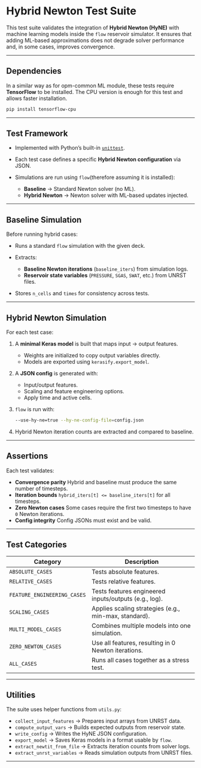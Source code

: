 # Hybrid Newton Test Suite

This test suite validates the integration of **Hybrid Newton (HyNE)** with machine learning models inside the `flow` reservoir simulator.
It ensures that adding ML-based approximations does not degrade solver performance and, in some cases, improves convergence.

---

## Dependencies

In a similar way as for opm-common ML module, these tests require **TensorFlow** to be installed. 
The CPU version is enough for this test and allows faster installation.
```bash
pip install tensorflow-cpu
```

---

## Test Framework

* Implemented with Python’s built-in [`unittest`](https://docs.python.org/3/library/unittest.html).
* Each test case defines a specific **Hybrid Newton configuration** via JSON.
* Simulations are run using `flow`(therefore assuming it is installed):

  * **Baseline** → Standard Newton solver (no ML).
  * **Hybrid Newton** → Newton solver with ML-based updates injected.

---

## Baseline Simulation

Before running hybrid cases:

* Runs a standard `flow` simulation with the given deck.
* Extracts:

  * **Baseline Newton iterations** (`baseline_iters`) from simulation logs.
  * **Reservoir state variables** (`PRESSURE`, `SGAS`, `SWAT`, etc.) from UNRST files.
* Stores `n_cells` and `times` for consistency across tests.

---

## Hybrid Newton Simulation

For each test case:

1. A **minimal Keras model** is built that maps input → output features.

   * Weights are initialized to copy output variables directly.
   * Models are exported using `kerasify.export_model`.
2. A **JSON config** is generated with:

   * Input/output features.
   * Scaling and feature engineering options.
   * Apply time and active cells.
3. `flow` is run with:

   ```bash
   --use-hy-ne=true --hy-ne-config-file=config.json
   ```
4. Hybrid Newton iteration counts are extracted and compared to baseline.

---

## Assertions

Each test validates:

* **Convergence parity**
  Hybrid and baseline must produce the same number of timesteps.
* **Iteration bounds**
  `hybrid_iters[t] <= baseline_iters[t]` for all timesteps.
* **Zero Newton cases**
  Some cases require the first two timesteps to have `0` Newton iterations.
* **Config integrity**
  Config JSONs must exist and be valid.

---

## Test Categories

| Category                    | Description                                           |
| --------------------------- | ----------------------------------------------------- |
| `ABSOLUTE_CASES`            | Tests absolute features.                              |
| `RELATIVE_CASES`            | Tests relative features.                              |
| `FEATURE_ENGINEERING_CASES` | Tests features engineered inputs/outputs (e.g., log). |
| `SCALING_CASES`             | Applies scaling strategies (e.g., min-max, standard). |
| `MULTI_MODEL_CASES`         | Combines multiple models into one simulation.         |
| `ZERO_NEWTON_CASES`         | Use all features, resulting in 0 Newton iterations.   |
| `ALL_CASES`                 | Runs all cases together as a stress test.             |

---

## Utilities

The suite uses helper functions from `utils.py`:

* `collect_input_features` → Prepares input arrays from UNRST data.
* `compute_output_vars` → Builds expected outputs from reservoir state.
* `write_config` → Writes the HyNE JSON configuration.
* `export_model` → Saves Keras models in a format usable by `flow`.
* `extract_newtit_from_file` → Extracts iteration counts from solver logs.
* `extract_unrst_variables` → Reads simulation outputs from UNRST files.

---
